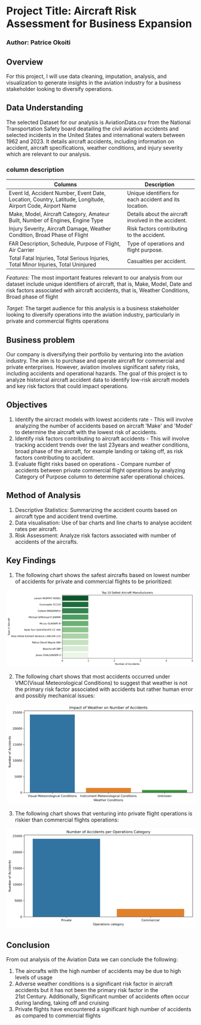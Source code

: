 # **Project Title: Aircraft Risk Assessment for Business Expansion**
### **Author:** Patrice Okoiti

## **Overview**
For this project, I will use data cleaning, imputation, analysis, and visualization to generate insights in the aviation industry for a business stakeholder looking to diversify operations.

## **Data Understanding**
The selected Dataset for our analysis is AviationData.csv from the National Transportation Safety board deatailing the civil aviation accidents and selected incidents in the United States and international waters between 1962 and 2023. It details aircraft accidents, including information on accident, aircraft specifications, weather conditions, and injury severity which are relevant to our analysis.

### **column description**
| **Columns** | **Description** |
|-------------|-----------------|
| Event Id, Accident Number, Event Date, Location, Country, Latitude, Longitude, Airport Code, Airport Name | Unique identifiers for each accident and its location. |
| Make, Model, Aircraft Category, Amateur Built, Number of Engines, Engine Type | Details about the aircraft involved in the accident. |
| Injury Severity, Aircraft Damage, Weather Condition, Broad Phase of Flight | Risk factors contributing to the accident. |
| FAR Description, Schedule, Purpose of Flight, Air Carrier | Type of operations and flight purpose. |
| Total Fatal Injuries, Total Serious Injuries, Total Minor Injuries, Total Uninjured | Casualties per accident. |

*Features:* The most important features relevant to our analysis from our dataset include unique identifiers of aircraft, that is, Make, Model, Date and risk factors associated with aircraft accidents, that is, Weather Conditions, Broad phase of flight

*Target:* The target audience for this analysis is a business stakeholder looking to diversify operations into the aviation industry, particularly in private and commercial flights operations

## **Business problem**
Our company is diversifying their portfolio by venturing into the aviation industry. The aim is to purchase and operate aircraft for commercial and private enterprises. However, aviation involves significant safety risks, including accidents and operational hazards. The goal of this project is to analyze historical aircraft accident data to identify low-risk aircraft models and key risk factors that could impact operations.

## **Objectives**
1. Identify the aircract models with lowest accidents rate - This will involve analyzing the number of accidents based on aircraft 'Make' and 'Model' to determine the aircraft with the lowest risk of accidents.
2. Identify risk factors contributing to aircraft accidents - This will involve tracking accident trends over the last 23years and weather conditions, broad phase of the aircraft, for example landing or taking off, as risk factors contributing to accident.
3. Evaluate flight risks based on operations - Compare number of accidents between private commercial flight operations by analyzing Category of Purpose column to determine safer operational choices.

## **Method of Analysis**
1. Descriptive Statistics: Summarizing the accident counts based on aircraft type and accident trend overtime.
2. Data visualisation: Use of bar charts and line charts to analyse accident rates per aircraft.
3. Risk Assessment: Analyze risk factors associated with number of accidents of the aircrafts.

## **Key Findings**

1. The following chart shows the safest aircrafts based on lowest number of accidents for private and commercial flights to be prioritized:

![Safest Aircracts](Images/Safest-aircrafts.jpg)




2. The following chart shows that most accidents occurred under VMC(Visual Meteorological Conditions) to suggest that weather is not the primary risk factor associated with accidents but rather human error and possibly mechanical issues:

![Weather Conditions as a Risk Factor](Images/Weather-impact.jpg)




3. The following chart shows that venturing into private flight operations is riskier than commercial flights operations:

![Risks Based on Flight Operations](Images/Operations-risk.jpg)





## **Conclusion**

From out analysis of the Aviation Data we can conclude the following:

1. The aircrafts with the high number of accidents may be due to high levels of usage
2. Adverse weather conditions is a significant risk factor in aircraft accidents but it has not been the primary risk factor in the  
21st Century. Additionally, Significant number of accidents often occur during landing, taking off and cruising
3. Private flights have encountered a significant high number of accidents as compared to commercial flights


